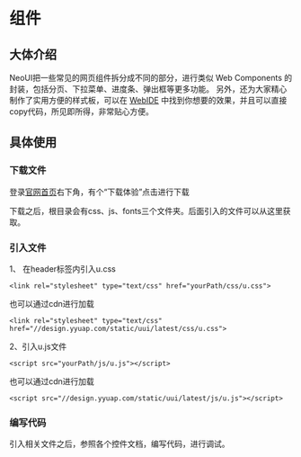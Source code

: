 # 组件

## 大体介绍
NeoUI把一些常见的网页组件拆分成不同的部分，进行类似 Web Components 的封装，包括分页、下拉菜单、进度条、弹出框等更多功能。
另外，还为大家精心制作了实用方便的样式板，可以在 [WebIDE](http://design.yyuap.com/dist/pages/webIDE/index.html#/demos/ui/dialog/message) 中找到你想要的效果，并且可以直接copy代码，所见即所得，非常贴心方便。

## 具体使用

### 下载文件
登录[官网首页](http://design.yyuap.com/)右下角，有个“下载体验”点击进行下载

下载之后，根目录会有css、js、fonts三个文件夹。后面引入的文件可以从这里获取。

### 引入文件

1、 在header标签内引入u.css

	<link rel="stylesheet" type="text/css" href="yourPath/css/u.css">
也可以通过cdn进行加载

	<link rel="stylesheet" type="text/css" href="//design.yyuap.com/static/uui/latest/css/u.css">

2、引入u.js文件

	<script src="yourPath/js/u.js"></script>
也可以通过cdn进行加载

	<script src="//design.yyuap.com/static/uui/latest/js/u.js"></script>

### 编写代码

引入相关文件之后，参照各个控件文档，编写代码，进行调试。
